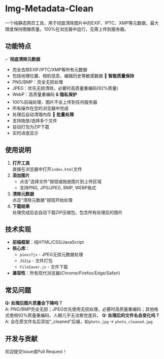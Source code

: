 # Img-Metadata-Clean
一个纯静态网页工具，用于彻底清除图片中的EXIF、IPTC、XMP等元数据，最大限度保持图像质量。100%在浏览器中运行，无需上传到服务器。
## 功能特点
✅ **彻底清除元数据**  
- 完全去除EXIF/IPTC/XMP等所有元数据
- 包括地理位置、相机信息、编辑历史等敏感数据
🎯 **智能质量保持**  
- PNG/BMP：完全无损处理
- JPEG：优先无损清除，必要时高质量重编码(92%质量)
- WebP：高质量重编码
🔒 **隐私保护**  
- 100%前端处理，图片不会上传到任何服务器
- 所有操作在您的浏览器中完成
- 处理后自动清理内存
🚀 **批量处理**  
- 支持拖放/选择多个文件
- 自动打包为ZIP下载
- 实时进度显示
## 使用说明
1. **打开工具**  
   直接在浏览器中打开`index.html`文件
2. **添加图片**  
   - 点击"选择文件"按钮或拖放图片到上传区域
   - 支持PNG, JPG/JPEG, BMP, WEBP格式
3. **清除元数据**  
   点击"清除元数据"按钮开始处理
4. **下载结果**  
   处理完成后会自动下载ZIP压缩包，包含所有处理后的图片
## 技术实现
- **前端框架**：纯HTML/CSS/JavaScript
- **核心库**：
  - `piexifjs` - JPEG无损元数据处理
  - `JSZip` - 文件打包
  - `FileSaver.js` - 文件下载
- **兼容性**：所有现代浏览器(Chrome/Firefox/Edge/Safari)
## 常见问题
**Q: 处理后图片质量会下降吗？**  
   A: PNG/BMP完全无损；JPEG优先使用无损处理，必要时高质量重编码；其他格式使用92%质量重编码，人眼几乎无法察觉差异。
**Q: 处理后的文件名会变化吗？**  
   A: 会在原文件名后添加"_cleaned"后缀，如`photo.jpg` → `photo_cleaned.jpg`
## 开发与贡献
欢迎提交Issue或Pull Request！

